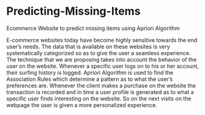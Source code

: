 # Predicting-Missing-Items
Ecommerce Website to predict missing items using Apriori Algorithm

E-commerce websites today have become highly sensitive towards the end user’s needs. The data that is available on these websites is very systematically categorized so as to give the user a seamless experience. The technique that we are proposing takes into account the behavior of the user on the website. Whenever a specific user logs on to his or her account, their surfing history is logged. Apriori Algorithm is used to find the Association Rules which determine a pattern as to what the user’s preferences are. Whenever the client makes a purchase on the website the transaction is recorded and in time a user profile is generated as to what a specific user finds interesting on the website. So on the next visits on the webpage the user is given a more personalized experience.
